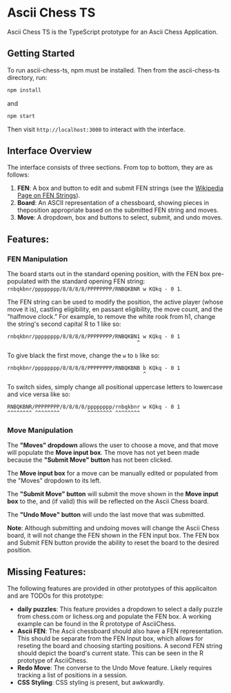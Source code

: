 # Ascii Chess TS

Ascii Chess TS is the TypeScript prototype for an Ascii Chess Application.

## Getting Started

To run ascii-chess-ts, npm must be installed. Then from the ascii-chess-ts directory, run:  
```bash
npm install
```
and 
```bash
npm start
```

Then visit `http://localhost:3000` to interact with the interface.  

## Interface Overview

The interface consists of three sections. From top to bottom, they are as follows:  

 1. **FEN**: A box and button to edit and submit FEN strings (see the [Wikipedia Page on FEN Strings](https://en.wikipedia.org/wiki/Forsyth%E2%80%93Edwards_Notation)).
 2. **Board**: An ASCII representation of a chessboard, showing pieces in theposition appropriate based on the submitted FEN string and moves.
 3. **Move**: A dropdown, box and buttons to select, submit, and undo moves.

## Features:

### FEN Manipulation
The board starts out in the standard opening position, with the FEN box pre-populated with the standard opening FEN string: `rnbqkbnr/pppppppp/8/8/8/8/PPPPPPPP/RNBQKBNR w KQkq - 0 1`.  

The FEN string can be used to modify the position, the active player (whose move it is), castling eligibility, en passant eligibility, the move count, and the "halfmove clock." For example, to remove the white rook from h1, change the string's second capital R to 1 like so:  

```text
rnbqkbnr/pppppppp/8/8/8/8/PPPPPPPP/RNBQKBN1 w KQkq - 0 1
                                          ^
```
To give black the first move, change the `w` to `b` like so:  
```text
rnbqkbnr/pppppppp/8/8/8/8/PPPPPPPP/RNBQKBNB b KQkq - 0 1
                                            ^
```
To switch sides, simply change all positional uppercase letters to lowercase and vice versa like so:
```text
RNBQKBNR/PPPPPPPP/8/8/8/8/pppppppp/rnbqkbnr w KQkq - 0 1
^^^^^^^^ ^^^^^^^^         ^^^^^^^^ ^^^^^^^^
```

### Move Manipulation
The **"Moves" dropdown** allows the user to choose a move, and that move will populate the **Move input box**. The move has not yet been made because the **"Submit Move" button** has not been clicked.  

The **Move input box** for a move can be manually edited or populated from the "Moves" dropdown to its left.  

The **"Submit Move" button** will submit the move shown in the **Move input box** to the, and (if valid) this will be reflected on the Ascii Chess board.  

The **"Undo Move" button** will undo the last move that was submitted.  

**Note**: Although submitting and undoing moves will change the Ascii Chess board, it will not change the FEN shown in the FEN input box. The FEN box and Submit FEN button provide the ability to reset the board to the desired position.  

## Missing Features:

The following features are provided in other prototypes of this applicaiton and are TODOs for this prototype:  

 - **daily puzzles**: This feature provides a dropdown to select a daily puzzle from chess.com or lichess.org and populate the FEN box. A working example can be found in the R prototype of AsciiChess.
 - **Ascii FEN**: The Ascii chessboard should also have a FEN representation. This should be separate from the FEN Input box, which allows for reseting the board and choosing starting positions. A second FEN string should depict the board's current state. This can be seen in the R prototype of AsciiChess.
 - **Redo Move**: The converse to the Undo Move feature. Likely requires tracking a list of positions in a session. 
 - **CSS Styling**: CSS styling is present, but awkwardly. 
